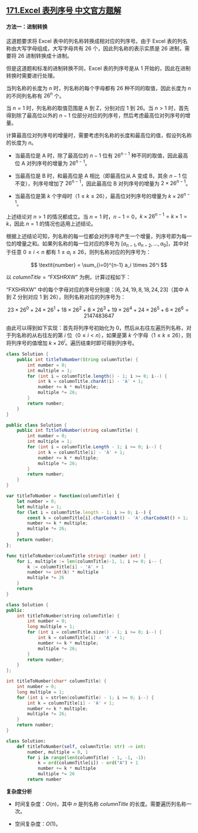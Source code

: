 ## [171.Excel 表列序号 中文官方题解](https://leetcode.cn/problems/excel-sheet-column-number/solutions/100000/excelbiao-lie-xu-hao-by-leetcode-solutio-r29l)

#### 方法一：进制转换

这道题要求将 $\text{Excel}$ 表中的列名称转换成相对应的列序号。由于 $\text{Excel}$ 表的列名称由大写字母组成，大写字母共有 $26$ 个，因此列名称的表示实质是 $26$ 进制，需要将 $26$ 进制转换成十进制。

但是这道题和标准的进制转换不同，$\text{Excel}$ 表的列序号是从 $1$ 开始的，因此在进制转换时需要进行处理。

当列名称的长度为 $n$ 时，列名称的每个字母都有 $26$ 种不同的取值，因此长度为 $n$ 的不同列名称有 $26^n$ 个。

当 $n=1$ 时，列名称的取值范围是 $\text{A}$ 到 $\text{Z}$，分别对应 $1$ 到 $26$。当 $n>1$ 时，首先得到除了最高位以外的 $n-1$ 位部分对应的列序号，然后考虑最高位对列序号的增量。

计算最高位对列序号的增量时，需要考虑列名称的长度和最高位的值，假设列名称的长度为 $n$。

- 当最高位是 $\text{A}$ 时，除了最高位的 $n-1$ 位有 $26^{n-1}$ 种不同的取值，因此最高位 $\text{A}$ 对列序号的增量为 $26^{n-1}$。

- 当最高位是 $\text{B}$ 时，和最高位是 $\text{A}$ 相比（即最高位从 $\text{A}$ 变成 $\text{B}$，其余 $n-1$ 位不变），列序号增加了 $26^{n-1}$，因此最高位 $\text{B}$ 对列序号的增量为 $2 \times 26^{n-1}$。

- 当最高位是第 $k$ 个字母时（$1 \le k \le 26$），最高位对列序号的增量为 $k \times 26^{n-1}$。

上述结论对 $n>1$ 的情况都成立。当 $n=1$ 时，$n-1=0$，$k \times 26^{n-1}=k \times 1 = k$，因此 $n=1$ 的情况也适用上述结论。

根据上述结论可知，列名称的每一位都会对列序号产生一个增量，列序号即为每一位的增量之和。如果列名称的每一位对应的序号为 $[a_{n-1}, a_{n-2}, \ldots, a_0]$，其中对于任意 $0 \le i < n$ 都有 $1 \le a_i \le 26$，则列名称对应的列序号为：

$$
\textit{number} = \sum_{i=0}^{n-1} a_i \times 26^i
$$

以 $\textit{columnTitle} = \text{``FXSHRXW''}$ 为例，计算过程如下：

$\text{``FXSHRXW''}$ 中的每个字母对应的序号分别是：$[6,24,19,8,18,24,23]$（其中 $\text{A}$ 到 $\text{Z}$ 分别对应 $1$ 到 $26$），则列名称对应的列序号为：

$$
23 \times 26^0 + 24 \times 26^1 + 18 \times 26^2 + 8 \times 26^3 + 19 \times 26^4 + 24 \times 26^5 + 6 \times 26^6 = 2147483647
$$

由此可以得到如下实现：首先将列序号初始化为 $0$，然后从右往左遍历列名称，对于列名称的从右往左的第 $i$ 位（$0 \le i < n$），如果是第 $k$ 个字母（$1 \le k \le 26$），则将列序号的值增加 $k \times 26^i$。遍历结束时即可得到列序号。

```Java [sol1-Java]
class Solution {
    public int titleToNumber(String columnTitle) {
        int number = 0;
        int multiple = 1;
        for (int i = columnTitle.length() - 1; i >= 0; i--) {
            int k = columnTitle.charAt(i) - 'A' + 1;
            number += k * multiple;
            multiple *= 26;
        }
        return number;
    }
}
```

```C# [sol1-C#]
public class Solution {
    public int TitleToNumber(string columnTitle) {
        int number = 0;
        int multiple = 1;
        for (int i = columnTitle.Length - 1; i >= 0; i--) {
            int k = columnTitle[i] - 'A' + 1;
            number += k * multiple;
            multiple *= 26;
        }
        return number;
    }
}
```

```JavaScript [sol1-JavaScript]
var titleToNumber = function(columnTitle) {
    let number = 0;
    let multiple = 1;
    for (let i = columnTitle.length - 1; i >= 0; i--) {
        const k = columnTitle[i].charCodeAt() - 'A'.charCodeAt() + 1;
        number += k * multiple;
        multiple *= 26;
    }
    return number;
};
```

```go [sol1-Golang]
func titleToNumber(columnTitle string) (number int) {
    for i, multiple := len(columnTitle)-1, 1; i >= 0; i-- {
        k := columnTitle[i] - 'A' + 1
        number += int(k) * multiple
        multiple *= 26
    }
    return
}
```

```C++ [sol1-C++]
class Solution {
public:
    int titleToNumber(string columnTitle) {
        int number = 0;
        long multiple = 1;
        for (int i = columnTitle.size() - 1; i >= 0; i--) {
            int k = columnTitle[i] - 'A' + 1;
            number += k * multiple;
            multiple *= 26;
        }
        return number;
    }
};
```

```C [sol1-C]
int titleToNumber(char* columnTitle) {
    int number = 0;
    long multiple = 1;
    for (int i = strlen(columnTitle) - 1; i >= 0; i--) {
        int k = columnTitle[i] - 'A' + 1;
        number += k * multiple;
        multiple *= 26;
    }
    return number;
}
```

```Python [sol1-Python3]
class Solution:
    def titleToNumber(self, columnTitle: str) -> int:
        number, multiple = 0, 1
        for i in range(len(columnTitle) - 1, -1, -1):
            k = ord(columnTitle[i]) - ord("A") + 1
            number += k * multiple
            multiple *= 26
        return number
```

**复杂度分析**

- 时间复杂度：$O(n)$，其中 $n$ 是列名称 $\textit{columnTitle}$ 的长度。需要遍历列名称一次。

- 空间复杂度：$O(1)$。